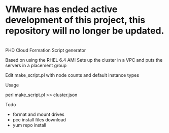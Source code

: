 <h1> VMware has ended active development of this project, this repository will no longer be updated.</h1><br>PHD Cloud Formation Script generator

Based on using the RHEL 6.4 AMI
Sets up the cluster in a VPC and puts the servers in a placement group

Edit make_script.pl with node counts and default instance types

Usage

perl make_script.pl >> cluster.json


Todo
* format and mount drives
* pcc install files download
* yum repo install
  
